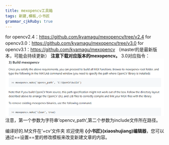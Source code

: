 ```yaml
---
title: mexopencv工具箱 
tags: 新建,模板,小书匠
grammar_cjkRuby: true
---
```

for opencv2.4：https://github.com/kyamagu/mexopencv/tree/v2.4
for opencv3.0：https://github.com/kyamagu/mexopencv/tree/v3.0
for opencv3.1：https://github.com/kyamagu/mexopencv （master的是最新版本，可能会持续更新）
**注意下载对应版本的mexopencv。**
3.0对应指令：
![enter description here][1]
注意，第一个参数为字符串‘opencv_path’,第二个参数为include文件所在路径。

编译好的.M文件在‘+cv’文件夹
欢迎使用 **{小书匠}(xiaoshujiang)编辑器**，您可以通过==设置==里的修改模板来改变新建文章的内容。


  [1]: ./images/1496437752564.jpg "1496437752564.jpg"
